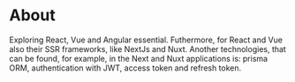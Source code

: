 # About
Exploring React, Vue and Angular essential. Futhermore, for React and Vue also their SSR frameworks, like NextJs and Nuxt.
Another technologies, that can be found, for example, in the Next and Nuxt applications is: prisma ORM, authentication with JWT, access token and refresh token.



